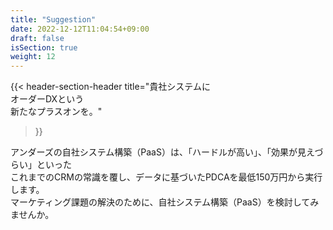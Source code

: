 ```yaml
---
title: "Suggestion"
date: 2022-12-12T11:04:54+09:00
draft: false
isSection: true
weight: 12
---
```


<div class="bg-white lg:w-11/12 px-2 py-10 md:px-10 md:py-24 rounded-xl md:rounded-[74px] mx-auto border-[#01A2EB] border-4">

{{< header-section-header 
    title="貴社システムに<br class='md:hidden'>オーダーDXという<br><span class='text-[#01A2EB]'>新たなプラスオン</span>を。"
>}}

アンダーズの自社システム構築（PaaS）は、「ハードルが高い」、「効果が見えづらい」といった<br class='hidden md:block'>これまでのCRMの常識を覆し、データに基づいたPDCAを最低150万円から実行します。<br class='hidden md:block'>マーケティング課題の解決のために、自社システム構築（PaaS）を検討してみませんか。

</div>
